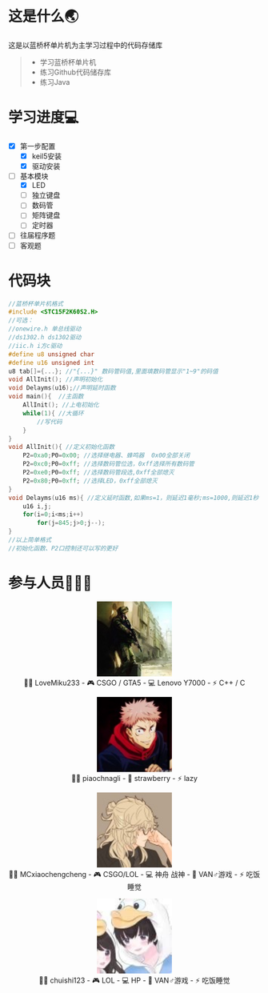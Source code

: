# 这是什么🌏
这是以蓝桥杯单片机为主学习过程中的代码存储库

> * 学习蓝桥杯单片机
> * 练习Github代码储存库
> * 练习Java
# 学习进度💻
- [x] 第一步配置
    - [x] keil5安装
    - [x] 驱动安装
- [ ] 基本模块
    - [x] LED
    - [ ] 独立键盘
    - [ ] 数码管
    - [ ] 矩阵键盘
    - [ ] 定时器
- [ ] 往届程序题
- [ ] 客观题

# 代码块
``` C
//蓝桥杯单片机格式
#include <STC15F2K60S2.H>
//可选：
//onewire.h 单总线驱动
//ds1302.h ds1302驱动
//iic.h i方c驱动
#define u8 unsigned char
#define u16 unsigned int        
u8 tab[]={...}; //"{...}" 数码管码值,里面填数码管显示"1~9"的码值
void AllInit(); //声明初始化
void Delayms(u16);//声明延时函数
void main(){  //主函数
    AllInit(); //上电初始化
    while(1){ //大循环
        //写代码
    }
}
void AllInit(){ //定义初始化函数
	P2=0xa0;P0=0x00; //选择继电器、蜂鸣器  0x00全部关闭
    P2=0xc0;P0=0xff; //选择数码管位选，0xff选择所有数码管
	P2=0xe0;P0=0xff; //选择数码管段选,0xff全部熄灭
    P2=0x80;P0=0xff; //选择LED，0xff全部熄灭
}
void Delayms(u16 ms){ //定义延时函数,如果ms=1，则延迟1毫秒;ms=1000,则延迟1秒
	u16 i,j;
	for(i=0;i<ms;i++)
		for(j=845;j>0;j--);
}
//以上简单格式
//初始化函数、P2口控制还可以写的更好
```
# 参与人员👨‍👦‍👦
<p align="center">
<a href= LoveMiku233/> <img alt="LoveMiku233" width="150" height="150" src="LoveMiku233/tx.png" /><br/></a>
 👨‍💻 LoveMiku233 
- 🎮 CSGO / GTA5 
- 💻 Lenovo Y7000 
- ⚡ C++ / C  
</p>

<p align="center">
<a href= piaochnagli/><img  src="piaochnagli/tx.png" width="150" height="150" alt="头像" /><br/></a>
 👨‍💻 piaochnagli 
- 🍓 strawberry
- ⚡  lazy
</p>

<p align="center">
<a href= YaYa/> <img src="YaYa/tx.png" width="150" height="150" alt="头像" /><br/></a>
 👨‍💻 MCxiaochengcheng
- 🎮 CSGO/LOL
- 💻 神舟 战神
- 🍓 VAN♂游戏
- ⚡ 吃饭睡觉
</p>

<p align="center">
<a href= chuishi123/> <img src="chuishi123/tx.png" width="150" height="150" alt="头像" /><br/></a>
 👨‍💻 chuishi123
- 🎮 LOL
- 💻 HP
- 🍓 VAN♂游戏
- ⚡ 吃饭睡觉
</p>
